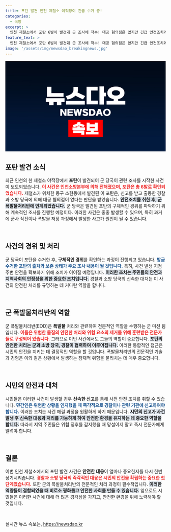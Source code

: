 ```yaml
---
title: 포탄 발견 인천 제철소 야적장이 긴급 수거 중!
categories:
  - 국방
excerpt: >
  인천 제철소에서 포탄 6발이 발견돼 군 조사에 착수! 대공 혐의점은 없지만 긴급 안전조치와 폭발물처리반에 인계됐습니다. 이 사건의 배경은 무엇일까요? 클릭하여 더 알아보세요!
feature_text: >
  인천 제철소에서 포탄 6발이 발견돼 군 조사에 착수! 대공 혐의점은 없지만 긴급 안전조치와 폭발물처리반에 인계됐습니다. 이 사건의 배경은 무엇일까요? 클릭하여 더 알아보세요!
image: '/assets/img/newsdao_breakingnews.jpg'
---
```


<p><img src="/assets/img/newsdao_breakingnews.jpg" alt="firstkoreanews 속보" /></p>

<h2 data-ke-size="size26">포탄 발견 소식</h2>

<p data-ke-size="size16">최근 인천의 한 제철소 야적장에서 <b>포탄</b>이 발견되어 군 당국이 관련 조사를 시작한 사건이 보도되었습니다. <b><span style="color: #ee2323;">이 사건은 인천소방본부에 의해 전해졌으며, 포탄은 총 6발로 확인되었습니다.</span></b> 제철소가 위치한 동구 소현동에서 발견된 이 포탄은, 신고를 받고 출동한 경찰과 소방 당국에 의해 대공 혐의점이 없다는 판단을 받았습니다. <b><span style="background-color: #21538527;">안전조치를 취한 후, 군 폭발물처리반에 인계되었습니다.</span></b> 군 당국은 발견된 포탄의 구체적인 경위를 파악하기 위해 계속적인 조사를 진행할 예정이다. 이러한 사건은 종종 발생할 수 있으며, 특히 과거에 군사 작전이나 폭발물 저장 과정에서 발생한 사고가 원인이 될 수 있습니다.</p>

<p data-ke-size="size16">&nbsp;</p>

<h2 data-ke-size="size26">사건의 경위 및 처리</h2>

<p data-ke-size="size16">군 당국이 포탄을 수거한 후, <b>구체적인 경위</b>를 확인하는 과정이 진행되고 있습니다. <b><span style="color: #1a5490;">방금 수거한 포탄의 출처와 보존 상태가 주요 조사 내용이 될 것입니다.</span></b> 특히, 사건 발생 지점 주변 안전을 확보하기 위해 조치가 이어질 예정입니다. <b><span style="background-color: #21538527;">이러한 조치는 주민들의 안전과 지역사회의 안정성을 위한 중요한 조치입니다.</span></b> 경찰과 소방 당국의 신속한 대처는 이 사건의 안전한 처리를 규명하는 데 커다란 역할을 합니다.</p>

<p data-ke-size="size16">&nbsp;</p>

<h2 data-ke-size="size26">군 폭발물처리반의 역할</h2>

<p data-ke-size="size16">군 폭발물처리반(EOD)은 <b>폭발물</b> 처리와 관련하여 전문적인 역할을 수행하는 군 미션 팀입니다. <b><span style="color: #ee2323;">이들은 위험한 물질의 안전한 처리와 위험 요소의 제거를 위해 훈련받은 전문가들로 구성되어 있습니다.</span></b> 그러므로 이번 사건에서도 그들의 역할이 중요합니다. <b><span style="background-color: #21538527;">포탄의 안전한 처리는 군과 소방 당국, 경찰이 협력하여 이루어집니다.</span></b> 이러한 통합적인 접근은 시민의 안전을 지키는 데 결정적인 역할을 할 것입니다. 폭발물처리반의 전문적인 기술과 경험은 이와 같은 상황에서 발생하는 잠재적 위험을 물리치는 데 매우 중요합니다.</p>

<p data-ke-size="size16">&nbsp;</p>

<h2 data-ke-size="size26">시민의 안전과 대처</h2>

<p data-ke-size="size16">시민들은 이러한 사건이 발생할 경우 <b>신속한 신고</b>를 통해 사전 안전 조치를 취할 수 있습니다. <b><span style="color: #1a5490;">민간인은 위험한 상황을 인지했을 때 즉각적으로 경찰이나 관련 기관에 신고하여야 합니다.</span></b> 이러한 조치는 사건 해결 과정을 원활하게 하기 때문입니다. <b><span style="background-color: #21538527;">시민의 신고가 사건 발생 후 신속한 대응과 처리를 가능하게 하여 안전한 환경을 유지하는 데 중요한 역할을 합니다.</span></b> 따라서 지역 주민들은 위험 징후를 감지했을 때 망설이지 말고 즉시 전문가에게 알려야 합니다.</p>

<p data-ke-size="size16">&nbsp;</p>

<h2 data-ke-size="size26">결론</h2>

<p data-ke-size="size16">이번 인천 제철소에서의 포탄 발견 사건은 <b>안전한 대응</b>이 얼마나 중요한지를 다시 한번 상기시켜줍니다. <b><span style="color: #ee2323;">경찰과 소방 당국의 즉각적인 대응은 시민의 안전을 확립하는 중요한 첫 단계였습니다.</span></b> 또한 군의 폭발물처리반의 전문적인 처리 과정이 필수적입니다. <b><span style="background-color: #21538527;">이러한 역량들이 결합되었을 때 비로소 평화롭고 안전한 사회를 만들 수 있습니다.</span></b> 앞으로도 시민들은 이러한 사건에 대해 더 많은 경각심을 가지고, 안전한 환경을 위해 노력해야 할 것입니다.</p>

<p data-ke-size="size16">&nbsp;</p>
실시간 뉴스 속보는, <a href="https://newsdao.kr" rel="dofollow">https://newsdao.kr</a>



